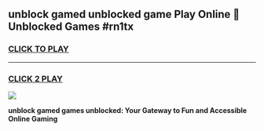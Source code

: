 
## unblock gamed unblocked game Play Online 👋 Unblocked Games #rn1tx
<h3>
<a href="https://premium.freeplayer.one?title=unblock_gamed&ref=21F">CLICK TO PLAY</a></h3>
<hr>

<h3>
<a href="https://premium.freeplayer.one?title=unblock_gamed&ref=21F">CLICK 2 PLAY</a>
  
</h3>

<a href="https://premium.freeplayer.one?title=unblock_gamed&ref=21F/"><img src="https://clearcache.store/games.png"></a>


**unblock gamed games unblocked: Your Gateway to Fun and Accessible Online Gaming**
